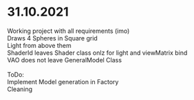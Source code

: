 # 31.10.2021

Working project with all requirements (imo) <br/>
Draws 4 Spheres in Square grid <br/>
Light from above them <br/>
ShaderId leaves Shader class onlz for light and viewMatrix bind <br/>
VAO does not leave GeneralModel Class <br/>
<br/>
ToDo:<br/>
Implement Model generation in Factory <br/>
Cleaning <br/>
